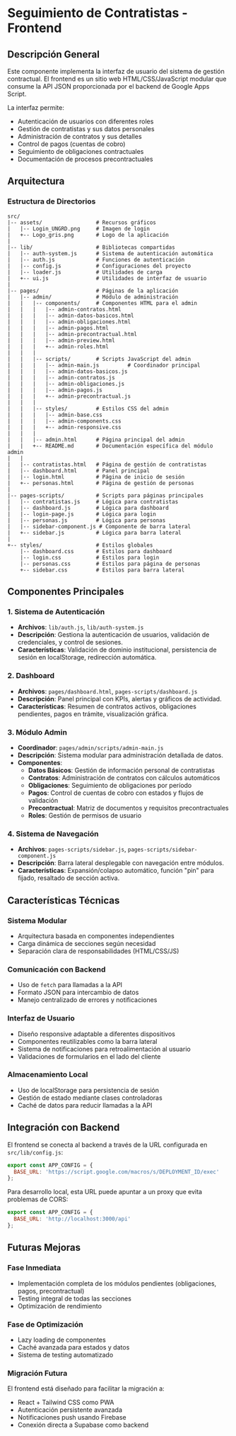 # Seguimiento de Contratistas - Frontend

## Descripción General
Este componente implementa la interfaz de usuario del sistema de gestión contractual. El frontend es un sitio web HTML/CSS/JavaScript modular que consume la API JSON proporcionada por el backend de Google Apps Script.

La interfaz permite:
- Autenticación de usuarios con diferentes roles
- Gestión de contratistas y sus datos personales
- Administración de contratos y sus detalles
- Control de pagos (cuentas de cobro)
- Seguimiento de obligaciones contractuales
- Documentación de procesos precontractuales

## Arquitectura

### Estructura de Directorios

```
src/
|-- assets/                 # Recursos gráficos
|   |-- Login_UNGRD.png     # Imagen de login
|   +-- Logo_gris.png       # Logo de la aplicación
|
|-- lib/                    # Bibliotecas compartidas
|   |-- auth-system.js      # Sistema de autenticación automática
|   |-- auth.js             # Funciones de autenticación
|   |-- config.js           # Configuraciones del proyecto
|   |-- loader.js           # Utilidades de carga
|   +-- ui.js               # Utilidades de interfaz de usuario
|
|-- pages/                  # Páginas de la aplicación
|   |-- admin/              # Módulo de administración
|   |   |-- components/     # Componentes HTML para el admin
|   |   |   |-- admin-contratos.html
|   |   |   |-- admin-datos-basicos.html
|   |   |   |-- admin-obligaciones.html
|   |   |   |-- admin-pagos.html
|   |   |   |-- admin-precontractual.html
|   |   |   |-- admin-preview.html
|   |   |   +-- admin-roles.html
|   |   |
|   |   |-- scripts/        # Scripts JavaScript del admin
|   |   |   |-- admin-main.js         # Coordinador principal
|   |   |   |-- admin-datos-basicos.js
|   |   |   |-- admin-contratos.js
|   |   |   |-- admin-obligaciones.js
|   |   |   |-- admin-pagos.js
|   |   |   +-- admin-precontractual.js
|   |   |
|   |   |-- styles/         # Estilos CSS del admin
|   |   |   |-- admin-base.css
|   |   |   |-- admin-components.css
|   |   |   +-- admin-responsive.css
|   |   |
|   |   |-- admin.html      # Página principal del admin
|   |   +-- README.md       # Documentación específica del módulo admin
|   |
|   |-- contratistas.html   # Página de gestión de contratistas
|   |-- dashboard.html      # Panel principal
|   |-- login.html          # Página de inicio de sesión
|   +-- personas.html       # Página de gestión de personas
|
|-- pages-scripts/          # Scripts para páginas principales
|   |-- contratistas.js     # Lógica para contratistas
|   |-- dashboard.js        # Lógica para dashboard
|   |-- login-page.js       # Lógica para login
|   |-- personas.js         # Lógica para personas
|   |-- sidebar-component.js # Componente de barra lateral
|   +-- sidebar.js          # Lógica para barra lateral
|
+-- styles/                 # Estilos globales
    |-- dashboard.css       # Estilos para dashboard
    |-- login.css           # Estilos para login
    |-- personas.css        # Estilos para página de personas
    +-- sidebar.css         # Estilos para barra lateral
```

## Componentes Principales

### 1. Sistema de Autenticación
- **Archivos**: `lib/auth.js`, `lib/auth-system.js`
- **Descripción**: Gestiona la autenticación de usuarios, validación de credenciales, y control de sesiones.
- **Características**: Validación de dominio institucional, persistencia de sesión en localStorage, redirección automática.

### 2. Dashboard
- **Archivos**: `pages/dashboard.html`, `pages-scripts/dashboard.js`
- **Descripción**: Panel principal con KPIs, alertas y gráficos de actividad.
- **Características**: Resumen de contratos activos, obligaciones pendientes, pagos en trámite, visualización gráfica.

### 3. Módulo Admin
- **Coordinador**: `pages/admin/scripts/admin-main.js`
- **Descripción**: Sistema modular para administración detallada de datos.
- **Componentes**:
  - **Datos Básicos**: Gestión de información personal de contratistas
  - **Contratos**: Administración de contratos con cálculos automáticos
  - **Obligaciones**: Seguimiento de obligaciones por período
  - **Pagos**: Control de cuentas de cobro con estados y flujos de validación
  - **Precontractual**: Matriz de documentos y requisitos precontractuales
  - **Roles**: Gestión de permisos de usuario

### 4. Sistema de Navegación
- **Archivos**: `pages-scripts/sidebar.js`, `pages-scripts/sidebar-component.js`
- **Descripción**: Barra lateral desplegable con navegación entre módulos.
- **Características**: Expansión/colapso automático, función "pin" para fijado, resaltado de sección activa.

## Características Técnicas

### Sistema Modular
- Arquitectura basada en componentes independientes
- Carga dinámica de secciones según necesidad
- Separación clara de responsabilidades (HTML/CSS/JS)

### Comunicación con Backend
- Uso de `fetch` para llamadas a la API
- Formato JSON para intercambio de datos
- Manejo centralizado de errores y notificaciones

### Interfaz de Usuario
- Diseño responsive adaptable a diferentes dispositivos
- Componentes reutilizables como la barra lateral
- Sistema de notificaciones para retroalimentación al usuario
- Validaciones de formularios en el lado del cliente

### Almacenamiento Local
- Uso de localStorage para persistencia de sesión
- Gestión de estado mediante clases controladoras
- Caché de datos para reducir llamadas a la API

## Integración con Backend

El frontend se conecta al backend a través de la URL configurada en `src/lib/config.js`:

```javascript
export const APP_CONFIG = {
  BASE_URL: 'https://script.google.com/macros/s/DEPLOYMENT_ID/exec'
};
```

Para desarrollo local, esta URL puede apuntar a un proxy que evita problemas de CORS:
```javascript
export const APP_CONFIG = {
  BASE_URL: 'http://localhost:3000/api'
};
```

## Futuras Mejoras

### Fase Inmediata
- Implementación completa de los módulos pendientes (obligaciones, pagos, precontractual)
- Testing integral de todas las secciones
- Optimización de rendimiento

### Fase de Optimización
- Lazy loading de componentes
- Caché avanzada para estados y datos
- Sistema de testing automatizado

### Migración Futura
El frontend está diseñado para facilitar la migración a:
- React + Tailwind CSS como PWA
- Autenticación persistente avanzada
- Notificaciones push usando Firebase
- Conexión directa a Supabase como backend
